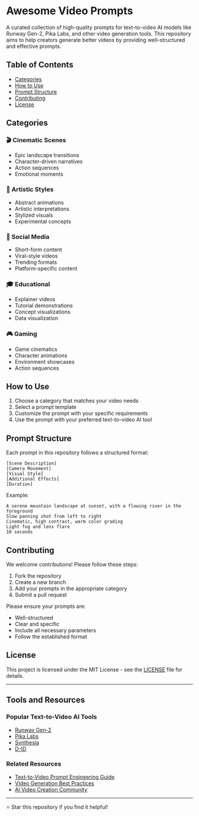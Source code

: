 # Awesome Video Prompts

A curated collection of high-quality prompts for text-to-video AI models like Runway Gen-2, Pika Labs, and other video generation tools. This repository aims to help creators generate better videos by providing well-structured and effective prompts.

## Table of Contents

- [Categories](#categories)
- [How to Use](#how-to-use)
- [Prompt Structure](#prompt-structure)
- [Contributing](#contributing)
- [License](#license)

## Categories

### 🎬 Cinematic Scenes

- Epic landscape transitions
- Character-driven narratives
- Action sequences
- Emotional moments

### 🎨 Artistic Styles

- Abstract animations
- Artistic interpretations
- Stylized visuals
- Experimental concepts

### 📱 Social Media

- Short-form content
- Viral-style videos
- Trending formats
- Platform-specific content

### 🎓 Educational

- Explainer videos
- Tutorial demonstrations
- Concept visualizations
- Data visualization

### 🎮 Gaming

- Game cinematics
- Character animations
- Environment showcases
- Action sequences

## How to Use

1. Choose a category that matches your video needs
2. Select a prompt template
3. Customize the prompt with your specific requirements
4. Use the prompt with your preferred text-to-video AI tool

## Prompt Structure

Each prompt in this repository follows a structured format:

```
[Scene Description]
[Camera Movement]
[Visual Style]
[Additional Effects]
[Duration]
```

Example:

```
A serene mountain landscape at sunset, with a flowing river in the foreground
Slow panning shot from left to right
Cinematic, high contrast, warm color grading
Light fog and lens flare
10 seconds
```

## Contributing

We welcome contributions! Please follow these steps:

1. Fork the repository
2. Create a new branch
3. Add your prompts in the appropriate category
4. Submit a pull request

Please ensure your prompts are:

- Well-structured
- Clear and specific
- Include all necessary parameters
- Follow the established format

## License

This project is licensed under the MIT License - see the [LICENSE](LICENSE) file for details.

---

## Tools and Resources

### Popular Text-to-Video AI Tools

- [Runway Gen-2](https://runwayml.com/)
- [Pika Labs](https://pika.art/)
- [Synthesia](https://www.synthesia.io/)
- [D-ID](https://www.d-id.com/)

### Related Resources

- [Text-to-Video Prompt Engineering Guide](link-to-guide)
- [Video Generation Best Practices](link-to-best-practices)
- [AI Video Creation Community](link-to-community)

---

⭐ Star this repository if you find it helpful!
